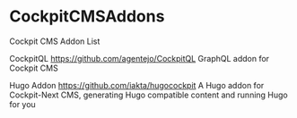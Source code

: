 # CockpitCMSAddons
Cockpit CMS Addon List

CockpitQL
https://github.com/agentejo/CockpitQL
GraphQL addon for Cockpit CMS

Hugo Addon
https://github.com/iakta/hugocockpit
A Hugo addon for Cockpit-Next CMS, generating Hugo compatible content and running Hugo for you
